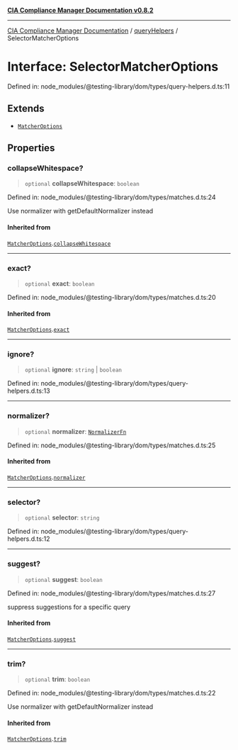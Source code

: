 [**CIA Compliance Manager Documentation v0.8.2**](../../../README.md)

***

[CIA Compliance Manager Documentation](../../../globals.md) / [queryHelpers](../README.md) / SelectorMatcherOptions

# Interface: SelectorMatcherOptions

Defined in: node\_modules/@testing-library/dom/types/query-helpers.d.ts:11

## Extends

- [`MatcherOptions`](../../../interfaces/MatcherOptions.md)

## Properties

### collapseWhitespace?

> `optional` **collapseWhitespace**: `boolean`

Defined in: node\_modules/@testing-library/dom/types/matches.d.ts:24

Use normalizer with getDefaultNormalizer instead

#### Inherited from

[`MatcherOptions`](../../../interfaces/MatcherOptions.md).[`collapseWhitespace`](../../../interfaces/MatcherOptions.md#collapsewhitespace)

***

### exact?

> `optional` **exact**: `boolean`

Defined in: node\_modules/@testing-library/dom/types/matches.d.ts:20

#### Inherited from

[`MatcherOptions`](../../../interfaces/MatcherOptions.md).[`exact`](../../../interfaces/MatcherOptions.md#exact)

***

### ignore?

> `optional` **ignore**: `string` \| `boolean`

Defined in: node\_modules/@testing-library/dom/types/query-helpers.d.ts:13

***

### normalizer?

> `optional` **normalizer**: [`NormalizerFn`](../../../type-aliases/NormalizerFn.md)

Defined in: node\_modules/@testing-library/dom/types/matches.d.ts:25

#### Inherited from

[`MatcherOptions`](../../../interfaces/MatcherOptions.md).[`normalizer`](../../../interfaces/MatcherOptions.md#normalizer)

***

### selector?

> `optional` **selector**: `string`

Defined in: node\_modules/@testing-library/dom/types/query-helpers.d.ts:12

***

### suggest?

> `optional` **suggest**: `boolean`

Defined in: node\_modules/@testing-library/dom/types/matches.d.ts:27

suppress suggestions for a specific query

#### Inherited from

[`MatcherOptions`](../../../interfaces/MatcherOptions.md).[`suggest`](../../../interfaces/MatcherOptions.md#suggest)

***

### trim?

> `optional` **trim**: `boolean`

Defined in: node\_modules/@testing-library/dom/types/matches.d.ts:22

Use normalizer with getDefaultNormalizer instead

#### Inherited from

[`MatcherOptions`](../../../interfaces/MatcherOptions.md).[`trim`](../../../interfaces/MatcherOptions.md#trim)
